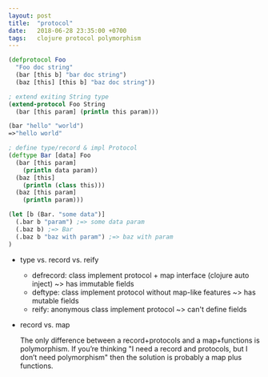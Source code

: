 ```yaml
---
layout: post
title:  "protocol"
date:   2018-06-28 23:35:00 +0700
tags:   clojure protocol polymorphism
---
```


```clj
(defprotocol Foo
  "Foo doc string"
  (bar [this b] "bar doc string")
  (baz [this] [this b] "baz doc string"))

; extend exiting String type
(extend-protocol Foo String
  (bar [this param] (println this param)))

(bar "hello" "world")
=>"hello world"

; define type/record & impl Protocol
(deftype Bar [data] Foo
  (bar [this param]
    (println data param))
  (baz [this]
    (println (class this)))
  (baz [this param]
    (println param)))

(let [b (Bar. "some data")]
  (.bar b "param") ;=> some data param
  (.baz b) ;=> Bar
  (.baz b "baz with param") ;=> baz with param
)
```

- type vs. record vs. reify
  + defrecord: class implement protocol + map interface (clojure auto inject) ~> has immutable fields
  + deftype: class implement protocol without map-like features ~> has mutable fields
  + reify: anonymous class implement protocol ~> can't define fields

- record vs. map

  The only difference between a record+protocols and a map+functions is polymorphism. If you’re thinking "I need a record and protocols, but I don’t need polymorphism" then the solution is probably a map plus functions.
